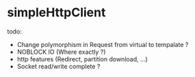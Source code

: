 # simpleHttpClient

todo:
 * Change polymorphism in Request from virtual to tempalate ?
 * NOBLOCK IO (Where exactly ?)
 * http features (Redirect, partition download, ...)
 * Socket read/write complete ?

